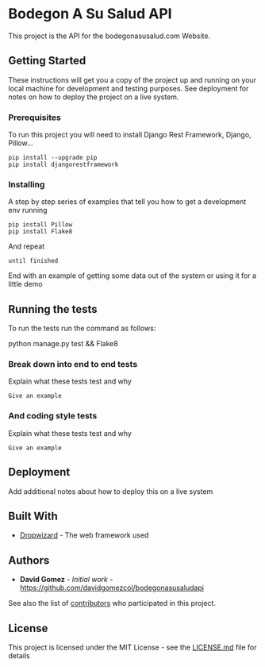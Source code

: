 # Bodegon A Su Salud API

This project is the API for the bodegonasusalud.com Website.

## Getting Started

These instructions will get you a copy of the project up and running on your local machine for development and testing purposes. See deployment for notes on how to deploy the project on a live system.

### Prerequisites

To run this project you will need to install Django Rest Framework, Django, Pillow...

```
pip install --upgrade pip
pip install djangorestframework
```

### Installing

A step by step series of examples that tell you how to get a development env running

```
pip install Pillow
pip install Flake8
```

And repeat

```
until finished
```

End with an example of getting some data out of the system or using it for a little demo

## Running the tests

To run the tests run the command as follows:

python manage.py test && Flake8

### Break down into end to end tests

Explain what these tests test and why

```
Give an example
```

### And coding style tests

Explain what these tests test and why

```
Give an example
```

## Deployment

Add additional notes about how to deploy this on a live system

## Built With

* [Dropwizard](https://docs.djangoproject.com/en/4.0/) - The web framework used

## Authors

* **David Gomez** - *Initial work* - https://github.com/davidgomezcol/bodegonasusaludapi

See also the list of [contributors](https://github.com/your/project/contributors) who participated in this project.

## License

This project is licensed under the MIT License - see the [LICENSE.md](LICENSE.md) file for details
